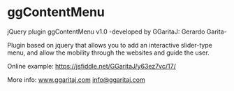 # ggContentMenu
jQuery plugin ggContentMenu v1.0 -developed by GGaritaJ: Gerardo Garita-

Plugin based on jquery that allows you to add an interactive slider-type menu, and allow the mobility through the websites and guide the user.

Online example: https://jsfiddle.net/GGaritaJ/y63ez7vc/17/

More info: www.ggaritaj.com info@ggaritaj.com
